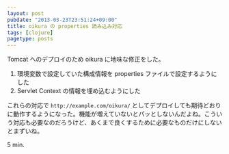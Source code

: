 ```yaml
---
layout: post
pubdate: "2013-03-23T23:51:24+09:00"
title: oikura の properties 読み込み対応
tags: [clojure]
pagetype: posts
---
```

Tomcat へのデプロイのため oikura に地味な修正をした。

1. 環境変数で設定していた構成情報を properties ファイルで設定するようにした
2. Servlet Context の情報を埋め込むようにした

これらの対応で `http://example.com/oikura/` としてデプロイしても期待どおりに動作するようになった。機能が増えていないとパッとしないんだよね。こういう対応も必要なのだろうけど、あくまで良くするために必要なものだけにしないとまずいね。

5 min.
